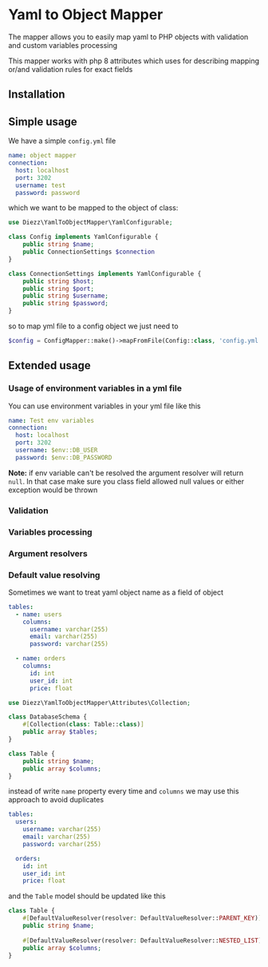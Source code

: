 # Yaml to Object Mapper

The mapper allows you to easily map yaml to PHP objects with 
validation and custom variables processing

This mapper works with php 8 attributes which uses for describing mapping or/and validation rules for exact fields 

## Installation

## Simple usage
We have a simple `config.yml` file 
```yaml
name: object mapper
connection:
  host: localhost
  port: 3202
  username: test
  password: password
```
which we want to be mapped to the object of class:

```php
use Diezz\YamlToObjectMapper\YamlConfigurable;

class Config implements YamlConfigurable {
    public string $name;
    public ConnectionSettings $connection
}

class ConnectionSettings implements YamlConfigurable {
    public string $host;
    public string $port;
    public string $username;
    public string $password;
}
```

so to map yml file to a config object we just need to 

```php
$config = ConfigMapper::make()->mapFromFile(Config::class, 'config.yml');
```

## Extended usage

### Usage of environment variables in a yml file
You can use environment variables in your yml file like this
```yaml
name: Test env variables
connection:
  host: localhost
  port: 3202
  username: $env::DB_USER
  password: $env::DB_PASSWORD
```
**Note:** if env variable can't be resolved the argument resolver will return `null`. 
In that case make sure you class field allowed null values or either exception would be thrown
### Validation

### Variables processing

### Argument resolvers

### Default value resolving

Sometimes we want to treat yaml object name as a field of object

```yaml
tables:
  - name: users
    columns:
      username: varchar(255)
      email: varchar(255)
      password: varchar(255)

  - name: orders
    columns: 
      id: int
      user_id: int
      price: float
```

```php
use Diezz\YamlToObjectMapper\Attributes\Collection;

class DatabaseSchema {
    #[Collection(class: Table::class)]
    public array $tables;
}

class Table {
    public string $name;
    public array $columns;
}
```

instead of write `name` property every time and `columns` we may use this approach to avoid duplicates
```yaml
tables:
  users:
    username: varchar(255)
    email: varchar(255)
    password: varchar(255)

  orders:
    id: int
    user_id: int
    price: float
```

and the `Table` model should be updated like this 

```php
class Table {
    #[DefaultValueResolver(resolver: DefaultValueResolver::PARENT_KEY)]
    public string $name;
    
    #[DefaultValueResolver(resolver: DefaultValueResolver::NESTED_LIST)]
    public array $columns;
}
```
